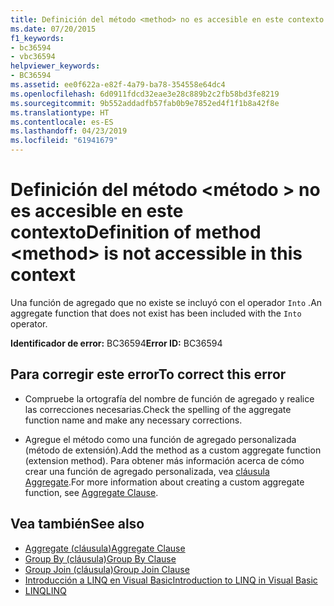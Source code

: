 ```yaml
---
title: Definición del método <method> no es accesible en este contexto
ms.date: 07/20/2015
f1_keywords:
- bc36594
- vbc36594
helpviewer_keywords:
- BC36594
ms.assetid: ee0f622a-e82f-4a79-ba78-354558e64dc4
ms.openlocfilehash: 6d0911fdcd32eae3e28c889b2c2fb58bd3fe8219
ms.sourcegitcommit: 9b552addadfb57fab0b9e7852ed4f1f1b8a42f8e
ms.translationtype: HT
ms.contentlocale: es-ES
ms.lasthandoff: 04/23/2019
ms.locfileid: "61941679"
---
```

# <a name="definition-of-method-method-is-not-accessible-in-this-context"></a><span data-ttu-id="25abf-102">Definición del método \<método > no es accesible en este contexto</span><span class="sxs-lookup"><span data-stu-id="25abf-102">Definition of method \<method> is not accessible in this context</span></span>
<span data-ttu-id="25abf-103">Una función de agregado que no existe se incluyó con el operador `Into` .</span><span class="sxs-lookup"><span data-stu-id="25abf-103">An aggregate function that does not exist has been included with the `Into` operator.</span></span>  
  
 <span data-ttu-id="25abf-104">**Identificador de error:** BC36594</span><span class="sxs-lookup"><span data-stu-id="25abf-104">**Error ID:** BC36594</span></span>  
  
## <a name="to-correct-this-error"></a><span data-ttu-id="25abf-105">Para corregir este error</span><span class="sxs-lookup"><span data-stu-id="25abf-105">To correct this error</span></span>  
  
- <span data-ttu-id="25abf-106">Compruebe la ortografía del nombre de función de agregado y realice las correcciones necesarias.</span><span class="sxs-lookup"><span data-stu-id="25abf-106">Check the spelling of the aggregate function name and make any necessary corrections.</span></span>  
  
- <span data-ttu-id="25abf-107">Agregue el método como una función de agregado personalizada (método de extensión).</span><span class="sxs-lookup"><span data-stu-id="25abf-107">Add the method as a custom aggregate function (extension method).</span></span> <span data-ttu-id="25abf-108">Para obtener más información acerca de cómo crear una función de agregado personalizada, vea [cláusula Aggregate](../../visual-basic/language-reference/queries/aggregate-clause.md).</span><span class="sxs-lookup"><span data-stu-id="25abf-108">For more information about creating a custom aggregate function, see [Aggregate Clause](../../visual-basic/language-reference/queries/aggregate-clause.md).</span></span>  
  
## <a name="see-also"></a><span data-ttu-id="25abf-109">Vea también</span><span class="sxs-lookup"><span data-stu-id="25abf-109">See also</span></span>

- [<span data-ttu-id="25abf-110">Aggregate (cláusula)</span><span class="sxs-lookup"><span data-stu-id="25abf-110">Aggregate Clause</span></span>](../../visual-basic/language-reference/queries/aggregate-clause.md)
- [<span data-ttu-id="25abf-111">Group By (cláusula)</span><span class="sxs-lookup"><span data-stu-id="25abf-111">Group By Clause</span></span>](../../visual-basic/language-reference/queries/group-by-clause.md)
- [<span data-ttu-id="25abf-112">Group Join (cláusula)</span><span class="sxs-lookup"><span data-stu-id="25abf-112">Group Join Clause</span></span>](../../visual-basic/language-reference/queries/group-join-clause.md)
- [<span data-ttu-id="25abf-113">Introducción a LINQ en Visual Basic</span><span class="sxs-lookup"><span data-stu-id="25abf-113">Introduction to LINQ in Visual Basic</span></span>](../../visual-basic/programming-guide/language-features/linq/introduction-to-linq.md)
- [<span data-ttu-id="25abf-114">LINQ</span><span class="sxs-lookup"><span data-stu-id="25abf-114">LINQ</span></span>](../../visual-basic/programming-guide/language-features/linq/index.md)
